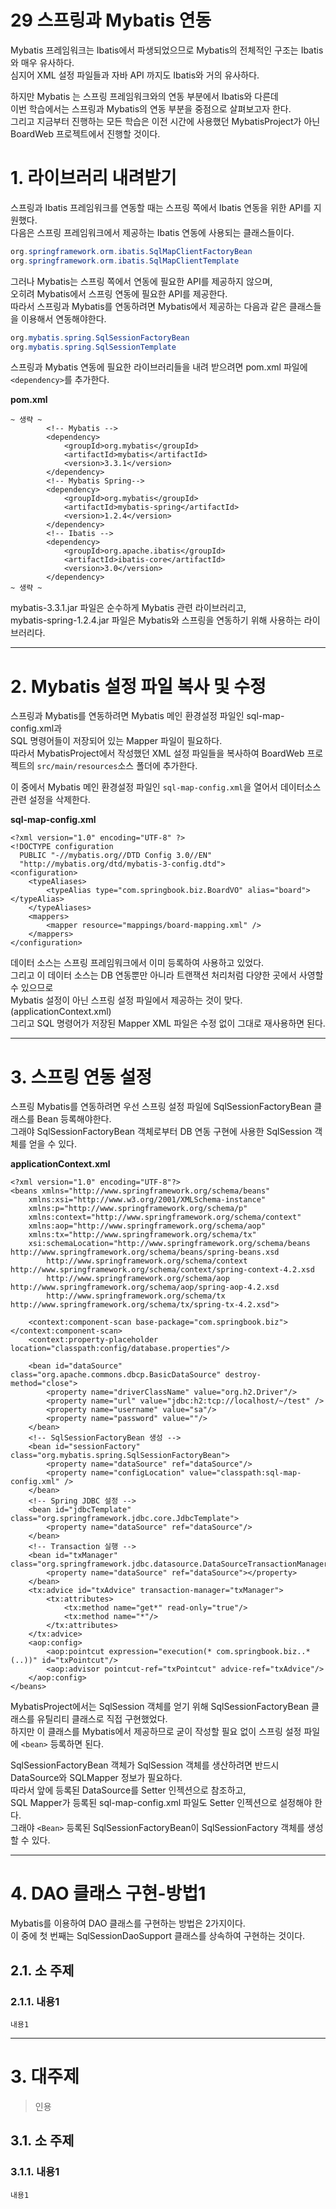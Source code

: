 29 스프링과 Mybatis 연동
=======================
Mybatis 프레임워크는 Ibatis에서 파생되었으므로 Mybatis의 전체적인 구조는 Ibatis와 매우 유사하다.  
심지어 XML 설정 파일들과 자바 API 까지도 Ibatis와 거의 유사하다.    
   
하지만 Mybatis 는 스프링 프레임워크와의 연동 부분에서 Ibatis와 다른데  
이번 학습에서는 스프링과 Mybatis의 연동 부분을 중점으로 살펴보고자 한다.   
그리고 지금부터 진행하는 모든 학습은 이전 시간에 사용했던 MybatisProject가 아닌   
BoardWeb 프로젝트에서 진행할 것이다.

# 1. 라이브러리 내려받기 
스프링과 Ibatis 프레임워크를 연동할 때는 스프링 쪽에서 Ibatis 연동을 위한 API를 지원했다.  
다음은 스프링 프레임워크에서 제공하는 Ibatis 연동에 사용되는 클래스들이다.   
   
```java
org.springframework.orm.ibatis.SqlMapClientFactoryBean
org.springframework.orm.ibatis.SqlMapClientTemplate
```
그러나 Mybatis는 스프링 쪽에서 연동에 필요한 API를 제공하지 않으며,  
오히려 Mybatis에서 스프링 연동에 필요한 API를 제공한다.  
따라서 스프링과 Mybatis를 연동하려면 Mybatis에서 제공하는 다음과 같은 클래스들을 이용해서 연동해야한다.  
```java
org.mybatis.spring.SqlSessionFactoryBean
org.mybatis.spring.SqlSessionTemplate
```
스프링과 Mybatis 연동에 필요한 라이브러리들을 내려 받으려면 pom.xml 파일에 ```<dependency>```를 추가한다.  
   
**pom.xml**  
```
~ 생략 ~
		<!-- Mybatis -->
		<dependency>
			<groupId>org.mybatis</groupId>
			<artifactId>mybatis</artifactId>
			<version>3.3.1</version>
		</dependency>
		<!-- Mybatis Spring-->
		<dependency>
			<groupId>org.mybatis</groupId>
			<artifactId>mybatis-spring</artifactId>
			<version>1.2.4</version>
		</dependency>
		<!-- Ibatis -->
		<dependency>
			<groupId>org.apache.ibatis</groupId>
			<artifactId>ibatis-core</artifactId>
			<version>3.0</version>
		</dependency>
~ 생략 ~
```
mybatis-3.3.1.jar 파일은 순수하게 Mybatis 관련 라이브러리고,  
mybatis-spring-1.2.4.jar 파일은 Mybatis와 스프링을 연동하기 위해 사용하는 라이브러리다.  
   
***
# 2. Mybatis 설정 파일 복사 및 수정 
스프링과 Mybatis를 연동하려면 Mybatis 메인 환경설정 파일인 sql-map-config.xml과  
SQL 명령어들이 저장되어 있는 Mapper 파일이 필요하다.   
따라서 MybatisProject에서 작성했던 XML 설정 파일들을 복사하여 BoardWeb 프로젝트의 ```src/main/resources```소스 폴더에 추가한다.  
     
이 중에서 Mybatis 메인 환경설정 파일인 ```sql-map-config.xml```을 열어서 데이터소스 관련 설정을 삭제한다.    
   
**sql-map-config.xml**
```
<?xml version="1.0" encoding="UTF-8" ?>
<!DOCTYPE configuration
  PUBLIC "-//mybatis.org//DTD Config 3.0//EN"
  "http://mybatis.org/dtd/mybatis-3-config.dtd">
<configuration>
	<typeAliases>
		<typeAlias type="com.springbook.biz.BoardVO" alias="board"></typeAlias>
	</typeAliases>
	<mappers>
		<mapper resource="mappings/board-mapping.xml" />
	</mappers>
</configuration>
```
데이터 소스는 스프링 프레임워크에서 이미 등록하여 사용하고 있었다.  
그리고 이 데이터 소스는 DB 연동뿐만 아니라 트랜잭션 처리처럼 다양한 곳에서 사영할 수 있으므로   
Mybatis 설정이 아닌 스프링 설정 파일에서 제공하는 것이 맞다.(applicationContext.xml)   
그리고 SQL 명령어가 저장된 Mapper XML 파일은 수정 없이 그대로 재사용하면 된다.   
   
***
# 3. 스프링 연동 설정   
스프링 Mybatis를 연동하려면 우선 스프링 설정 파일에 SqlSessionFactoryBean 클래스를 Bean 등록해야한다.    
그래야 SqlSessionFactoryBean 객체로부터 DB 연동 구현에 사용한 SqlSession 객체를 얻을 수 있다.  
  
**applicationContext.xml**
```
<?xml version="1.0" encoding="UTF-8"?>
<beans xmlns="http://www.springframework.org/schema/beans"
	xmlns:xsi="http://www.w3.org/2001/XMLSchema-instance"
	xmlns:p="http://www.springframework.org/schema/p"
	xmlns:context="http://www.springframework.org/schema/context"
	xmlns:aop="http://www.springframework.org/schema/aop"
	xmlns:tx="http://www.springframework.org/schema/tx"
	xsi:schemaLocation="http://www.springframework.org/schema/beans http://www.springframework.org/schema/beans/spring-beans.xsd
		http://www.springframework.org/schema/context http://www.springframework.org/schema/context/spring-context-4.2.xsd
		http://www.springframework.org/schema/aop http://www.springframework.org/schema/aop/spring-aop-4.2.xsd
		http://www.springframework.org/schema/tx http://www.springframework.org/schema/tx/spring-tx-4.2.xsd">

	<context:component-scan base-package="com.springbook.biz"></context:component-scan>
	<context:property-placeholder location="classpath:config/database.properties"/>
	
	<bean id="dataSource" class="org.apache.commons.dbcp.BasicDataSource" destroy-method="close">
		<property name="driverClassName" value="org.h2.Driver"/>
		<property name="url" value="jdbc:h2:tcp://localhost/~/test" />
		<property name="username" value="sa"/>
		<property name="password" value=""/>
	</bean>
	<!-- SqlSessionFactoryBean 생성 -->
	<bean id="sessionFactory" class="org.mybatis.spring.SqlSessionFactoryBean">
		<property name="dataSource" ref="dataSource"/>
		<property name="configLocation" value="classpath:sql-map-config.xml" />
	</bean>
	<!-- Spring JDBC 설정 -->
	<bean id="jdbcTemplate" class="org.springframework.jdbc.core.JdbcTemplate">
		<property name="dataSource" ref="dataSource"/>
	</bean>
	<!-- Transaction 실행 -->
	<bean id="txManager" class="org.springframework.jdbc.datasource.DataSourceTransactionManager">
		<property name="dataSource" ref="dataSource"></property>
	</bean>
	<tx:advice id="txAdvice" transaction-manager="txManager">
		<tx:attributes>
			<tx:method name="get*" read-only="true"/>
			<tx:method name="*"/>
		</tx:attributes>
	</tx:advice>
	<aop:config>
		<aop:pointcut expression="execution(* com.springbook.biz..*(..))" id="txPointcut"/>
		<aop:advisor pointcut-ref="txPointcut" advice-ref="txAdvice"/>
	</aop:config>
</beans>
```
MybatisProject에서는 SqlSession 객체를 얻기 위해 SqlSessionFactoryBean 클래스를 유틸리티 클래스로 직접 구현했었다.   
하지만 이 클래스를 Mybatis에서 제공하므로 굳이 작성할 필요 없이 스프링 설정 파일에 ```<bean>``` 등록하면 된다.  
  
SqlSessionFactoryBean 객체가 SqlSession 객체를 생산하려면 반드시 DataSource와 SQLMapper 정보가 필요하다.  
따라서 앞에 등록된 DataSource를 Setter 인젝션으로 참조하고,  
SQL Mapper가 등록된 sql-map-config.xml 파일도 Setter 인젝션으로 설정해야 한다.    
그래야 ```<Bean>``` 등록된 SqlSessionFactoryBean이 SqlSessionFactory 객체를 생성할 수 있다.  
   
***
# 4. DAO 클래스 구현-방법1
Mybatis를 이용하여 DAO 클래스를 구현하는 방법은 2가지이다.   
이 중에 첫 번째는 SqlSessionDaoSupport 클래스를 상속하여 구현하는 것이다.  

## 2.1. 소 주제
### 2.1.1. 내용1
```
내용1
```   

***
# 3. 대주제
> 인용
## 3.1. 소 주제
### 3.1.1. 내용1
```
내용1
```

